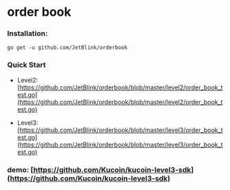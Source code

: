 # order book

### Installation:
```
go get -u github.com/JetBlink/orderbook
```

### Quick Start

* Level2:
[https://github.com/JetBlink/orderbook/blob/master/level2/order_book_test.go](https://github.com/JetBlink/orderbook/blob/master/level2/order_book_test.go)

* Level3:
[https://github.com/JetBlink/orderbook/blob/master/level3/order_book_test.go](https://github.com/JetBlink/orderbook/blob/master/level3/order_book_test.go)

### demo: [https://github.com/Kucoin/kucoin-level3-sdk](https://github.com/Kucoin/kucoin-level3-sdk)
